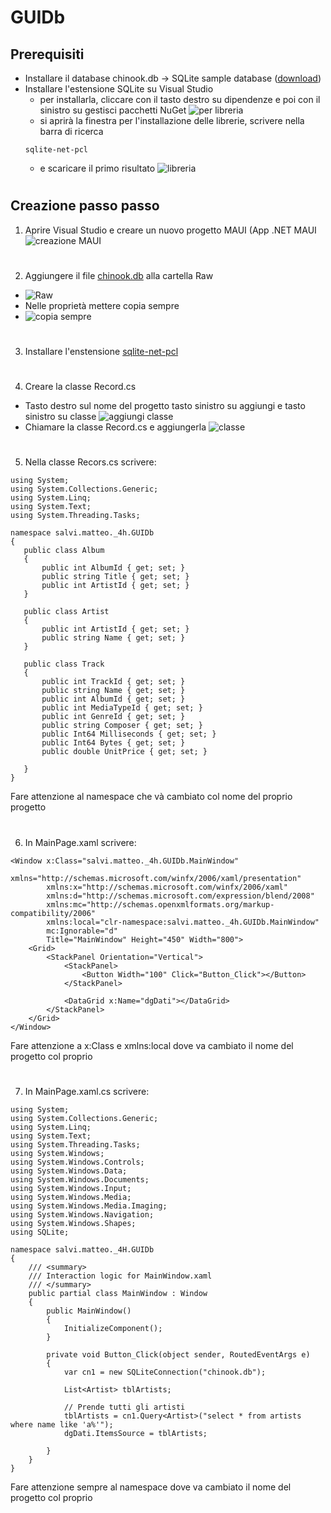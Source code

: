 # GUIDb
## Prerequisiti
* Installare il database chinook.db -> SQLite sample database ([download](https://www.sqlitetutorial.net/wp-content/uploads/2018/03/chinook.zip))
* Installare l'estensione SQLite su Visual Studio
  * per installarla, cliccare con il tasto destro su dipendenze e poi con il sinistro su gestisci pacchetti NuGet
  ![per libreria](https://github.com/Sateoo/GUIDb/blob/main/salvi.matteo.4h.GUIDb/salvi.matteo.4h.GUIDb/immagini/per%20libreria.png)
  * si aprirà la finestra per l'installazione delle librerie, scrivere nella barra di ricerca
  ```
  sqlite-net-pcl
  ```
  * e scaricare il primo risultato
  ![libreria](https://github.com/Sateoo/GUIDb/blob/main/salvi.matteo.4h.GUIDb/salvi.matteo.4h.GUIDb/immagini/libreria.png)
#
## Creazione passo passo
1. Aprire Visual Studio e creare un nuovo progetto MAUI (App .NET MAUI
 ![creazione MAUI](https://github.com/Sateoo/GUIDb/blob/main/salvi.matteo.4h.GUIDb/salvi.matteo.4h.GUIDb/immagini/creazione%20MAUI.png)
#
2. Aggiungere il file [chinook.db](https://github.com/Sateoo/GUIDb/blob/main/README.md#prerequisiti) alla cartella Raw
  * ![Raw](https://github.com/Sateoo/GUIDb/blob/main/salvi.matteo.4h.GUIDb/salvi.matteo.4h.GUIDb/immagini/Raw.png)
 * Nelle proprietà mettere copia sempre
  * ![copia sempre](https://github.com/Sateoo/GUIDb/blob/main/salvi.matteo.4h.GUIDb/salvi.matteo.4h.GUIDb/immagini/copia%20sempre.png)
#
3. Installare l'enstensione [sqlite-net-pcl](https://github.com/Sateoo/GUIDb/blob/main/README.md#prerequisiti)
#
4. Creare la classe Record.cs
 * Tasto destro sul nome del progetto tasto sinistro su aggiungi e tasto sinistro su classe
 ![aggiungi classe](https://github.com/Sateoo/GUIDb/blob/main/salvi.matteo.4h.GUIDb/salvi.matteo.4h.GUIDb/immagini/aggiungi%20classe.png)
 * Chiamare la classe Record.cs e aggiungerla
 ![classe](https://github.com/Sateoo/GUIDb/blob/main/salvi.matteo.4h.GUIDb/salvi.matteo.4h.GUIDb/immagini/classe.png)
#
 5. Nella classe Recors.cs scrivere:
 ```
using System;
using System.Collections.Generic;
using System.Linq;
using System.Text;
using System.Threading.Tasks;

namespace salvi.matteo._4h.GUIDb
{
    public class Album
    {
        public int AlbumId { get; set; }
        public string Title { get; set; }
        public int ArtistId { get; set; }
    }

    public class Artist
    {
        public int ArtistId { get; set; }
        public string Name { get; set; }
    }

    public class Track
    {
        public int TrackId { get; set; }
        public string Name { get; set; }
        public int AlbumId { get; set; }
        public int MediaTypeId { get; set; }
        public int GenreId { get; set; }
        public string Composer { get; set; }
        public Int64 Milliseconds { get; set; }
        public Int64 Bytes { get; set; }
        public double UnitPrice { get; set; }

    }
}
 ```
 Fare attenzione al namespace che và cambiato col nome del proprio progetto
#
6. In MainPage.xaml scrivere:
```
<Window x:Class="salvi.matteo._4h.GUIDb.MainWindow"
        xmlns="http://schemas.microsoft.com/winfx/2006/xaml/presentation"
        xmlns:x="http://schemas.microsoft.com/winfx/2006/xaml"
        xmlns:d="http://schemas.microsoft.com/expression/blend/2008"
        xmlns:mc="http://schemas.openxmlformats.org/markup-compatibility/2006"
        xmlns:local="clr-namespace:salvi.matteo._4h.GUIDb.MainWindow"
        mc:Ignorable="d"
        Title="MainWindow" Height="450" Width="800">
    <Grid>
        <StackPanel Orientation="Vertical">
            <StackPanel>
                <Button Width="100" Click="Button_Click"></Button>
            </StackPanel>

            <DataGrid x:Name="dgDati"></DataGrid>
        </StackPanel>
    </Grid>
</Window>
```
Fare attenzione a x:Class e xmlns:local dove va cambiato il nome del progetto col proprio
#
7. In MainPage.xaml.cs scrivere:
```
using System;
using System.Collections.Generic;
using System.Linq;
using System.Text;
using System.Threading.Tasks;
using System.Windows;
using System.Windows.Controls;
using System.Windows.Data;
using System.Windows.Documents;
using System.Windows.Input;
using System.Windows.Media;
using System.Windows.Media.Imaging;
using System.Windows.Navigation;
using System.Windows.Shapes;
using SQLite;

namespace salvi.matteo._4H.GUIDb
{
    /// <summary>
    /// Interaction logic for MainWindow.xaml
    /// </summary>
    public partial class MainWindow : Window
    {
        public MainWindow()
        {
            InitializeComponent();
        }

        private void Button_Click(object sender, RoutedEventArgs e)
        {
            var cn1 = new SQLiteConnection("chinook.db");

            List<Artist> tblArtists;

            // Prende tutti gli artisti
            tblArtists = cn1.Query<Artist>("select * from artists where name like 'a%'");
            dgDati.ItemsSource = tblArtists;

        }
    }
}
```
Fare attenzione sempre al namespace dove va cambiato il nome del progetto col proprio
